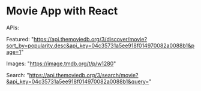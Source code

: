 # Movie App with React

APIs:

Featured: "https://api.themoviedb.org/3/discover/movie?sort_by=popularity.desc&api_key=04c35731a5ee918f014970082a0088b1&page=1"

Images: "https://image.tmdb.org/t/p/w1280"

Search: "https://api.themoviedb.org/3/search/movie?&api_key=04c35731a5ee918f014970082a0088b1&query="